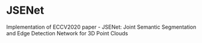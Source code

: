 # JSENet
Implementation of ECCV2020 paper - JSENet: Joint Semantic Segmentation and Edge Detection Network for 3D Point Clouds
